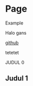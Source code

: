 # Page



Example

Halo gans

[github](https://github.com/nandazman/developer-notes/edit/feat/test/README.md)

tetetet

JUDUL 0

## Judul 1
